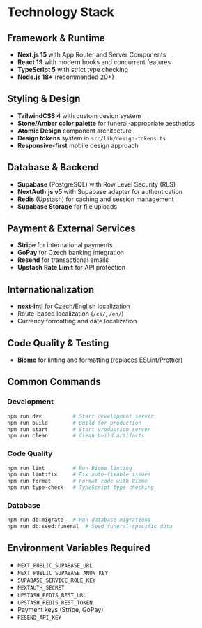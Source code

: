 # Technology Stack

## Framework & Runtime

- **Next.js 15** with App Router and Server Components
- **React 19** with modern hooks and concurrent features
- **TypeScript 5** with strict type checking
- **Node.js 18+** (recommended 20+)

## Styling & Design

- **TailwindCSS 4** with custom design system
- **Stone/Amber color palette** for funeral-appropriate aesthetics
- **Atomic Design** component architecture
- **Design tokens** system in `src/lib/design-tokens.ts`
- **Responsive-first** mobile design approach

## Database & Backend

- **Supabase** (PostgreSQL) with Row Level Security (RLS)
- **NextAuth.js v5** with Supabase adapter for authentication
- **Redis** (Upstash) for caching and session management
- **Supabase Storage** for file uploads

## Payment & External Services

- **Stripe** for international payments
- **GoPay** for Czech banking integration
- **Resend** for transactional emails
- **Upstash Rate Limit** for API protection

## Internationalization

- **next-intl** for Czech/English localization
- Route-based localization (`/cs/`, `/en/`)
- Currency formatting and date localization

## Code Quality & Testing

- **Biome** for linting and formatting (replaces ESLint/Prettier)

## Common Commands

### Development

```bash
npm run dev          # Start development server
npm run build        # Build for production
npm run start        # Start production server
npm run clean        # Clean build artifacts
```

### Code Quality

```bash
npm run lint         # Run Biome linting
npm run lint:fix     # Fix auto-fixable issues
npm run format       # Format code with Biome
npm run type-check   # TypeScript type checking
```

### Database

```bash
npm run db:migrate   # Run database migrations
npm run db:seed:funeral  # Seed funeral-specific data
```

## Environment Variables Required

- `NEXT_PUBLIC_SUPABASE_URL`
- `NEXT_PUBLIC_SUPABASE_ANON_KEY`
- `SUPABASE_SERVICE_ROLE_KEY`
- `NEXTAUTH_SECRET`
- `UPSTASH_REDIS_REST_URL`
- `UPSTASH_REDIS_REST_TOKEN`
- Payment keys (Stripe, GoPay)
- `RESEND_API_KEY`
